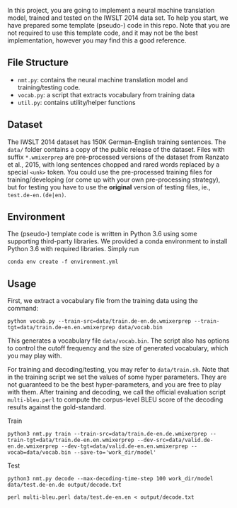 In this project, you are going to implement a neural machine translation model, trained and tested on the IWSLT 2014 data set. To help you start, we have prepared some template (pseudo-) code in this repo. Note that you are not required to use this template code, and it may not be the best implementation, however you may find this a good reference.

## File Structure

* `nmt.py`: contains the neural machine translation model and training/testing code.
* `vocab.py`: a script that extracts vocabulary from training data
* `util.py`: contains utility/helper functions

## Dataset

The IWSLT 2014 dataset has 150K German-English training sentences. The `data/` folder contains a copy of the public release of the dataset. Files with suffix `*.wmixerprep` are pre-processed versions of the dataset from Ranzato et al., 2015, with long sentences chopped and rared words replaced by a special `<unk>` token. You could use the pre-processed training files for training/developing (or come up with your own pre-processing strategy), but for testing you have to use the **original** version of testing files, ie., `test.de-en.(de|en)`.

## Environment

The (pseudo-) template code is written in Python 3.6 using some supporting third-party libraries. We provided a conda environment to install Python 3.6 with required libraries. Simply run

```[bash]
conda env create -f environment.yml
```

## Usage

First, we extract a vocabulary file from the training data using the command:

```[bash]
python vocab.py --train-src=data/train.de-en.de.wmixerprep --train-tgt=data/train.de-en.en.wmixerprep data/vocab.bin
```

This generates a vocabulary file `data/vocab.bin`. The script also has options to control the cutoff frequency and the size of generated vocabulary, which you may play with.

For training and decoding/testing, you may refer to `data/train.sh`. Note that in the training script we set the values of some hyper parameters. They are not guaranteed to be the best hyper-parameters, and you are free to play with them. After training and decoding, we call the official evaluation script `multi-bleu.perl` to compute the corpus-level BLEU score of the decoding results against the gold-standard.

Train
```[bash]
python3 nmt.py train --train-src=data/train.de-en.de.wmixerprep --train-tgt=data/train.de-en.en.wmixerprep --dev-src=data/valid.de-en.de.wmixerprep --dev-tgt=data/valid.de-en.en.wmixerprep --vocab=data/vocab.bin --save-to='work_dir/model'
```

Test
```[bash]
python3 nmt.py decode --max-decoding-time-step 100 work_dir/model data/test.de-en.de output/decode.txt
```
```[bash]
perl multi-bleu.perl data/test.de-en.en < output/decode.txt
```